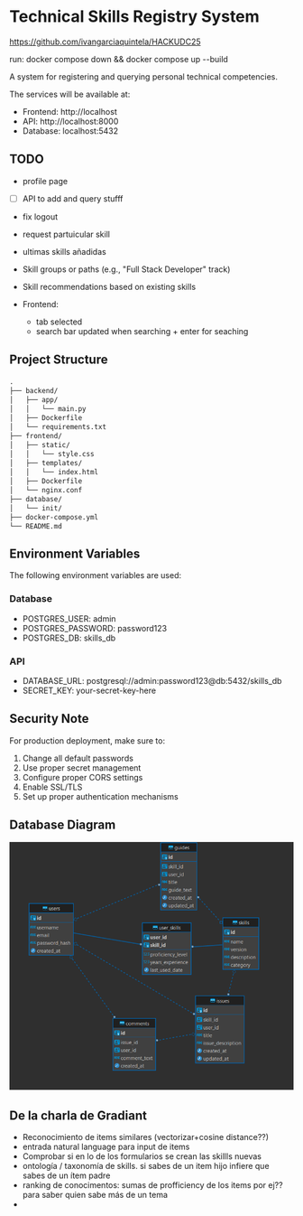 # Technical Skills Registry System

https://github.com/ivangarciaquintela/HACKUDC25

run:
docker compose down && docker compose up --build

A system for registering and querying personal technical competencies.

The services will be available at:

- Frontend: http://localhost
- API: http://localhost:8000
- Database: localhost:5432

## TODO

- profile page
- [ ] API to add and query stufff

- fix logout

- request partuicular skill
- ultimas skills añadidas
- Skill groups or paths (e.g., "Full Stack Developer" track)
- Skill recommendations based on existing skills

- Frontend:
  - tab selected
  - search bar updated when searching + enter for seaching

## Project Structure

```
.
├── backend/
│   ├── app/
│   │   └── main.py
│   ├── Dockerfile
│   └── requirements.txt
├── frontend/
│   ├── static/
│   │   └── style.css
│   ├── templates/
│   │   └── index.html
│   ├── Dockerfile
│   └── nginx.conf
├── database/
│   └── init/
├── docker-compose.yml
└── README.md
```

## Environment Variables

The following environment variables are used:

### Database

- POSTGRES_USER: admin
- POSTGRES_PASSWORD: password123
- POSTGRES_DB: skills_db

### API

- DATABASE_URL: postgresql://admin:password123@db:5432/skills_db
- SECRET_KEY: your-secret-key-here

## Security Note

For production deployment, make sure to:

1. Change all default passwords
2. Use proper secret management
3. Configure proper CORS settings
4. Enable SSL/TLS
5. Set up proper authentication mechanisms

## Database Diagram

![alt text](database/model_diagram.png)


## De la charla de Gradiant

- Reconocimiento de items similares (vectorizar+cosine distance??) 
- entrada natural language para input de items
- Comprobar si en lo de los formularios se crean las skillls nuevas
- ontología / taxonomía de skills. si sabes de un item hijo infiere que sabes de un ítem padre
- ranking de conocimentos: sumas de profficiency de los items por ej?? para saber quien sabe más de un tema
- 
